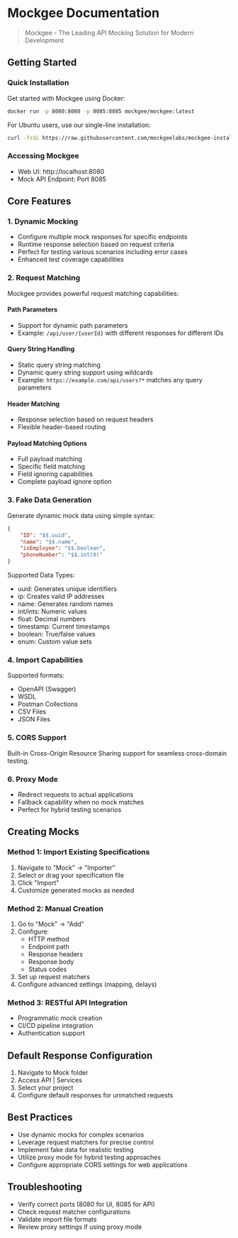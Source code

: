 # Mockgee Documentation

> Mockgee - The Leading API Mocking Solution for Modern Development

## Getting Started

### Quick Installation

Get started with Mockgee using Docker:

```bash
docker run -p 8080:8080 -p 8085:8085 mockgee/mockgee:latest
```

For Ubuntu users, use our single-line installation:

```bash
curl -fsSL https://raw.githubusercontent.com/mockgeelabs/mockgee-install/main/mockgee.sh -o mockgee.sh && chmod +x mockgee.sh && ./mockgee.sh install
```

### Accessing Mockgee
- Web UI: http://localhost:8080
- Mock API Endpoint: Port 8085

## Core Features

### 1. Dynamic Mocking
- Configure multiple mock responses for specific endpoints
- Runtime response selection based on request criteria
- Perfect for testing various scenarios including error cases
- Enhanced test coverage capabilities

### 2. Request Matching
Mockgee provides powerful request matching capabilities:

#### Path Parameters
- Support for dynamic path parameters
- Example: `/api/user/{userId}` with different responses for different IDs

#### Query String Handling
- Static query string matching
- Dynamic query string support using wildcards
- Example: `https://example.com/api/users?*` matches any query parameters

#### Header Matching
- Response selection based on request headers
- Flexible header-based routing

#### Payload Matching Options
- Full payload matching
- Specific field matching
- Field ignoring capabilities
- Complete payload ignore option

### 3. Fake Data Generation
Generate dynamic mock data using simple syntax:

```json
{
    "ID": "$$.uuid",
    "name": "$$.name",
    "isEmployee": "$$.boolean",
    "phoneNumber": "$$.int(9)"
}
```

Supported Data Types:
- uuid: Generates unique identifiers
- ip: Creates valid IP addresses
- name: Generates random names
- int/ints: Numeric values
- float: Decimal numbers
- timestamp: Current timestamps
- boolean: True/false values
- enum: Custom value sets

### 4. Import Capabilities
Supported formats:
- OpenAPI (Swagger)
- WSDL
- Postman Collections
- CSV Files
- JSON Files

### 5. CORS Support
Built-in Cross-Origin Resource Sharing support for seamless cross-domain testing.

### 6. Proxy Mode
- Redirect requests to actual applications
- Fallback capability when no mock matches
- Perfect for hybrid testing scenarios

## Creating Mocks

### Method 1: Import Existing Specifications
1. Navigate to "Mock" → "Importer"
2. Select or drag your specification file
3. Click "Import"
4. Customize generated mocks as needed

### Method 2: Manual Creation
1. Go to "Mock" → "Add"
2. Configure:
   - HTTP method
   - Endpoint path
   - Response headers
   - Response body
   - Status codes
3. Set up request matchers
4. Configure advanced settings (mapping, delays)

### Method 3: RESTful API Integration
- Programmatic mock creation
- CI/CD pipeline integration
- Authentication support

## Default Response Configuration
1. Navigate to Mock folder
2. Access API | Services
3. Select your project
4. Configure default responses for unmatched requests

## Best Practices
- Use dynamic mocks for complex scenarios
- Leverage request matchers for precise control
- Implement fake data for realistic testing
- Utilize proxy mode for hybrid testing approaches
- Configure appropriate CORS settings for web applications

## Troubleshooting
- Verify correct ports (8080 for UI, 8085 for API)
- Check request matcher configurations
- Validate import file formats
- Review proxy settings if using proxy mode